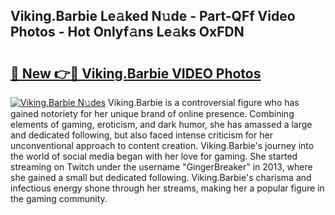 ## Viking.Barbie Le𝚊ked N𝚞de - Part-QFf Video Photos - Hot Onlyf𝚊ns Le𝚊ks OxFDN

# <h2><a href="http://ac11207.deff.icu/?id=Viking.Barbie">🔗 New 👉🔴 Viking.Barbie VIDEO Photos</a></h2>

[![Viking.Barbie N𝚞des](https://i.imgur.com/rIISA9y.gif)](http://ac11207.deff.icu/?id=Viking.Barbie)
Viking.Barbie is a controversial figure who has gained notoriety for her unique brand of online presence. Combining elements of gaming, eroticism, and dark humor, she has amassed a large and dedicated following, but also faced intense criticism for her unconventional approach to content creation. Viking.Barbie's journey into the world of social media began with her love for gaming. She started streaming on Twitch under the username "GingerBreaker" in 2013, where she gained a small but dedicated following. Viking.Barbie's charisma and infectious energy shone through her streams, making her a popular figure in the gaming community.
